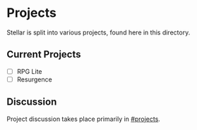 # Projects
Stellar is split into various projects, found here in
this directory.

## Current Projects
- [ ] RPG Lite
- [ ] Resurgence

## Discussion
Project discussion takes place primarily in [#projects][projects].

[projects]: https://chat.fabric.pub/#/room/#projects:fabric.pub
